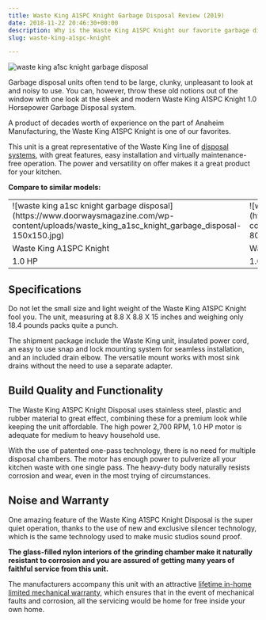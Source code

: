 ```yaml
---
title: Waste King A1SPC Knight Garbage Disposal Review (2019)
date: 2018-11-22 20:46:30+00:00
description: Why is the Waste King A1SPC Knight our favorite garbage disposal? See how it compared to other brands like Insinkerator and KitchenAid for overall noise.
slug: waste-king-a1spc-knight

---
```


![waste king a1sc knight garbage disposal](https://www.doorwaysmagazine.com/wp-content/uploads/waste_king_a1sc_knight_garbage_disposal-300x300.jpg)

Garbage disposal units often tend to be large, clunky, unpleasant to look at and noisy to use. You can, however, throw these old notions out of the window with one look at the sleek and modern Waste King A1SPC Knight 1.0 Horsepower Garbage Disposal system. 

A product of decades worth of experience on the part of Anaheim Manufacturing, the Waste King A1SPC Knight is one of our favorites.

This unit is a great representative of the Waste King line of [disposal systems](http://en.wikipedia.org/wiki/Garbage_disposal_unit), with great features, easy installation and virtually maintenance-free operation. The power and versatility on offer makes it a great product for your kitchen. 

**Compare to similar models:**

<table >
<tr >

<td >![waste king a1sc knight garbage disposal](https://www.doorwaysmagazine.com/wp-content/uploads/waste_king_a1sc_knight_garbage_disposal-150x150.jpg)
</td>

<td >![waste king l-8000 legend series](https://www.doorwaysmagazine.com/wp-content/uploads/waste_king_l-8000_legend_series-150x150.jpg)
</td>

<td >![insinkerator evolution excel 1hp review](https://www.doorwaysmagazine.com/wp-content/uploads/insinkerator_evolution_excel_1hp_review-150x150.jpg)
</td>

<td >![kitchenaid 1hp continuous feed](https://www.doorwaysmagazine.com/wp-content/uploads/kitchenaid_1hp_continuous_feed-150x150.jpg)
</td>
</tr>
<tr >

<td >Waste King A1SPC Knight
</td>

<td >Waste King L-8000
</td>

<td >Insinkerator Evolution Excel
</td>

<td >KitchenAid Continuous Feed
</td>
</tr>
<tr >

<td >1.0 HP
</td>

<td >1.0 HP
</td>

<td >1.0 HP
</td>

<td >1.0 HP
</td>
</tr>

</table>



## Specifications



Do not let the small size and light weight of the Waste King A1SPC Knight fool you. The unit, measuring at 8.8 X 8.8 X 15 inches and weighing only 18.4 pounds packs quite a punch. 

The shipment package include the Waste King unit, insulated power cord, an easy to use snap and lock mounting system for seamless installation, and an included drain elbow. The versatile mount works with most sink drains without the need to use a separate adapter. 



## Build Quality and Functionality



The Waste King A1SPC Knight Disposal uses stainless steel, plastic and rubber material to great effect, combining these for a premium look while keeping the unit affordable. The high power 2,700 RPM, 1.0 HP motor is adequate for medium to heavy household use. 

With the use of patented one-pass technology, there is no need for multiple disposal chambers. The motor has enough power to pulverize all your kitchen waste with one single pass. The heavy-duty body naturally resists corrosion and wear, even in the most trying of circumstances.




## Noise and Warranty



One amazing feature of the Waste King A1SPC Knight Disposal is the super quiet operation, thanks to the use of new and exclusive silencer technology, which is the same technology used to make music studios sound proof. 

**The glass-filled nylon interiors of the grinding chamber make it naturally resistant to corrosion and you are assured of getting many years of faithful service from this unit.**

The manufacturers accompany this unit with an attractive [lifetime in-home limited mechanical warranty](http://www.waste-king.com/wastekingwarranty.html), which ensures that in the event of mechanical faults and corrosion, all the servicing would be home for free inside your own home. 
